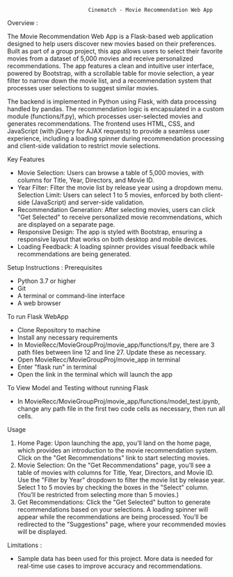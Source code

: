                               Cinematch - Movie Recommendation Web App



Overview :

The Movie Recommendation Web App is a Flask-based web application designed to help users discover new movies based on their preferences. Built as part of a group project, this app allows users to select their favorite movies from a dataset of 5,000 movies and receive personalized recommendations. The app features a clean and intuitive user interface, powered by Bootstrap, with a scrollable table for movie selection, a year filter to narrow down the movie list, and a recommendation system that processes user selections to suggest similar movies.

The backend is implemented in Python using Flask, with data processing handled by pandas. The recommendation logic is encapsulated in a custom module (functions/f.py), which processes user-selected movies and generates recommendations. The frontend uses HTML, CSS, and JavaScript (with jQuery for AJAX requests) to provide a seamless user experience, including a loading spinner during recommendation processing and client-side validation to restrict movie selections.

Key Features
- Movie Selection: Users can browse a table of 5,000 movies, with columns for Title, Year, Directors, and Movie ID.
- Year Filter: Filter the movie list by release year using a dropdown menu.
Selection Limit: Users can select 1 to 5 movies, enforced by both client-side (JavaScript) and server-side validation.
- Recommendation Generation: After selecting movies, users can click "Get Selected" to receive personalized movie recommendations, which are displayed on a separate page.
- Responsive Design: The app is styled with Bootstrap, ensuring a responsive layout that works on both desktop and mobile devices.
- Loading Feedback: A loading spinner provides visual feedback while recommendations are being generated.

Setup Instructions :
Prerequisites
- Python 3.7 or higher
- Git
- A terminal or command-line interface
- A web browser

To run Flask WebApp
- Clone Repository to machine
- Install any necessary requirements
- In MovieRecc/MovieGroupProj/movie_app/functions/f.py, there are 3 path files between line 12 and line 27. Update these as necessary.
- Open MovieRecc/MovieGroupProj/movie_app in terminal
- Enter "flask run" in terminal
- Open the link in the terminal which will launch the app

To View Model and Testing without running Flask
- In MovieRecc/MovieGroupProj/movie_app/functions/model_test.ipynb, change any path file in the first two code cells as necessary, then run all cells.

Usage
1) Home Page:
Upon launching the app, you’ll land on the home page, which provides an introduction to the movie recommendation system.
Click on the "Get Recommendations" link to start selecting movies.
2) Movie Selection:
On the "Get Recommendations" page, you’ll see a table of movies with columns for Title, Year, Directors, and Movie ID.
Use the "Filter by Year" dropdown to filter the movie list by release year.
Select 1 to 5 movies by checking the boxes in the "Select" column. (You’ll be restricted from selecting more than 5 movies.)
3) Get Recommendations:
Click the "Get Selected" button to generate recommendations based on your selections.
A loading spinner will appear while the recommendations are being processed.
You’ll be redirected to the "Suggestions" page, where your recommended movies will be displayed.

Limitations :

- Sample data has been used for this project. More data is needed for real-time use cases to improve accuracy and recommendations.